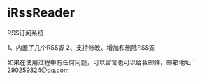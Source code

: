 # iRssReader
RSS订阅系统

1、内置了几个RSS源
2、支持修改、增加和删除RSS源

如果在使用过程中有任何问题，可以留言也可以给我邮件，邮箱地址：290259324@qq.com

